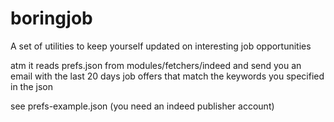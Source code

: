 # boringjob
A set of utilities to keep yourself updated on interesting job opportunities 

atm it reads prefs.json from modules/fetchers/indeed
and send you an email with the last 20 days job offers 
that match the keywords you specified in the json

see prefs-example.json
(you need an indeed publisher account)
